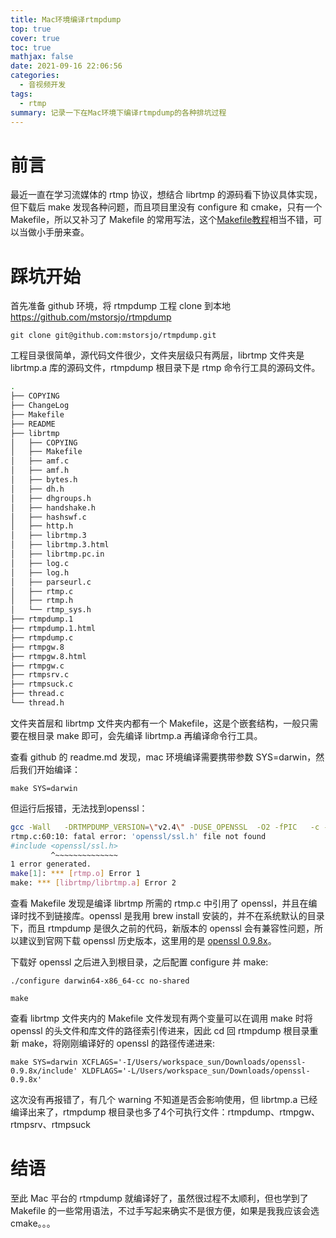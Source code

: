 ```yaml
---
title: Mac环境编译rtmpdump
top: true
cover: true
toc: true
mathjax: false
date: 2021-09-16 22:06:56
categories: 
  - 音视频开发
tags: 
  - rtmp
summary: 记录一下在Mac环境下编译rtmpdump的各种排坑过程
---
```


# 前言

最近一直在学习流媒体的 rtmp 协议，想结合 librtmp 的源码看下协议具体实现，但下载后 make 发现各种问题，而且项目里没有 configure 和 cmake，只有一个 Makefile，所以又补习了 Makefile 的常用写法，这个[Makefile教程](https://blog.csdn.net/weixin_38391755/article/details/80380786)相当不错，可以当做小手册来查。

# 踩坑开始

首先准备 github 环境，将 rtmpdump 工程 clone 到本地 <https://github.com/mstorsjo/rtmpdump>

`git clone git@github.com:mstorsjo/rtmpdump.git`

工程目录很简单，源代码文件很少，文件夹层级只有两层，librtmp 文件夹是 librtmp.a 库的源码文件，rtmpdump 根目录下是 rtmp 命令行工具的源码文件。

```bash
.
├── COPYING
├── ChangeLog
├── Makefile
├── README
├── librtmp
│   ├── COPYING
│   ├── Makefile
│   ├── amf.c
│   ├── amf.h
│   ├── bytes.h
│   ├── dh.h
│   ├── dhgroups.h
│   ├── handshake.h
│   ├── hashswf.c
│   ├── http.h
│   ├── librtmp.3
│   ├── librtmp.3.html
│   ├── librtmp.pc.in
│   ├── log.c
│   ├── log.h
│   ├── parseurl.c
│   ├── rtmp.c
│   ├── rtmp.h
│   └── rtmp_sys.h
├── rtmpdump.1
├── rtmpdump.1.html
├── rtmpdump.c
├── rtmpgw.8
├── rtmpgw.8.html
├── rtmpgw.c
├── rtmpsrv.c
├── rtmpsuck.c
├── thread.c
└── thread.h
```

文件夹首层和 librtmp 文件夹内都有一个 Makefile，这是个嵌套结构，一般只需要在根目录 make 即可，会先编译 librtmp.a 再编译命令行工具。

查看 github 的 readme.md 发现，mac 环境编译需要携带参数 SYS=darwin，然后我们开始编译：

`make SYS=darwin`

但运行后报错，无法找到openssl：

```bash
gcc -Wall   -DRTMPDUMP_VERSION=\"v2.4\" -DUSE_OPENSSL  -O2 -fPIC   -c -o rtmp.o rtmp.c
rtmp.c:60:10: fatal error: 'openssl/ssl.h' file not found
#include <openssl/ssl.h>
         ^~~~~~~~~~~~~~~
1 error generated.
make[1]: *** [rtmp.o] Error 1
make: *** [librtmp/librtmp.a] Error 2
```

查看 Makefile 发现是编译 librtmp 所需的 rtmp.c 中引用了 openssl，并且在编译时找不到链接库。openssl 是我用 brew install 安装的，并不在系统默认的目录下，而且 rtmpdump 是很久之前的代码，新版本的 openssl 会有兼容性问题，所以建议到官网下载 openssl 历史版本，这里用的是 [openssl 0.9.8x](https://www.openssl.org/source/old/0.9.x/openssl-0.9.8x.tar.gz)。

下载好 openssl 之后进入到根目录，之后配置 configure 并 make:

`./configure darwin64-x86_64-cc no-shared`

`make`

查看 librtmp 文件夹内的 Makefile 文件发现有两个变量可以在调用 make 时将 openssl 的头文件和库文件的路径索引传进来，因此 cd 回 rtmpdump 根目录重新 make，将刚刚编译好的 openssl 的路径传递进来:

`make SYS=darwin XCFLAGS='-I/Users/workspace_sun/Downloads/openssl-0.9.8x/include' XLDFLAGS='-L/Users/workspace_sun/Downloads/openssl-0.9.8x'`

这次没有再报错了，有几个 warning 不知道是否会影响使用，但 librtmp.a 已经编译出来了，rtmpdump 根目录也多了4个可执行文件：rtmpdump、rtmpgw、rtmpsrv、rtmpsuck

# 结语

至此 Mac 平台的 rtmpdump 就编译好了，虽然很过程不太顺利，但也学到了 Makefile 的一些常用语法，不过手写起来确实不是很方便，如果是我我应该会选cmake。。。
